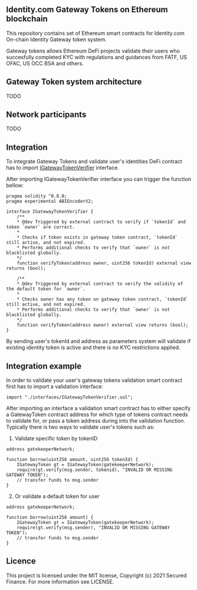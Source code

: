 ## Identity.com Gateway Tokens on Ethereum blockchain

This repository contains set of Ethereum smart contracts for Identity.com On-chain Identity Gateway token system. 

Gateway tokens allows Ethereum DeFi projects validate their users who succesfully completed KYC with regulations and guidances from FATF, US OFAC, US OCC BSA and others.

## Gateway Token system architecture

TODO

## Network participants

TODO

## Integration 
To integrate Gateway Tokens and validate user's identities DeFi contract has to import [IGatewayTokenVerifier](./contracts/IGatewayTokenVerifier.sol) interface. 

After importing IGatewayTokenVerifier interface you can trigger the function bellow:

```
pragma solidity ^0.8.0;
pragma experimental ABIEncoderV2;

interface IGatewayTokenVerifier {
    /**
    * @dev Triggered by external contract to verify if `tokenId` and token `owner` are correct.
    *
    * Checks if token exists in gateway token contract, `tokenId` still active, and not expired.
    * Performs additional checks to verify that `owner` is not blacklisted globally.
    */
    function verifyToken(address owner, uint256 tokenId) external view returns (bool);

    /**
    * @dev Triggered by external contract to verify the validity of the default token for `owner`.
    *
    * Checks owner has any token on gateway token contract, `tokenId` still active, and not expired.
    * Performs additional checks to verify that `owner` is not blacklisted globally.
    */
    function verifyToken(address owner) external view returns (bool);
}
```

By sending user's tokenId and address as parameters system will validate if existing identity token is active and there is no KYC restrictions applied.

## Integration example 

In order to validate your user's gateway tokens validation smart contract first has to import a validation interface:

```import "./interfaces/IGatewayTokenVerifier.sol";```

After importing an interface a validation smart contract has to either specify a GatewayToken contract address for which type of tokens contract needs to validate for, or pass a token address during into the validation function. Typically there is two ways to validate user's tokens such as:

1) Validate specific token by tokenID

```
address gatekeeperNetwork;

function borrow(uint256 amount, uint256 tokenId) {
	IGatewayToken gt = IGatewayToken(gatekeeperNetwork);
	require(gt.verify(msg.sender, tokenid), "INVALID OR MISSING GATEWAY TOKEN");
	// transfer funds to msg.sender
}
```

2) Or validate a default token for user

```
address gatekeeperNetwork;

function borrow(uint256 amount) {
	IGatewayToken gt = IGatewayToken(gatekeeperNetwork);
	require(gt.verify(msg.sender), "INVALID OR MISSING GATEWAY TOKEN");
	// transfer funds to msg.sender
}
```


## Licence
This project is licensed under the MIT license, Copyright (c) 2021 Secured Finance. For more information see LICENSE.
